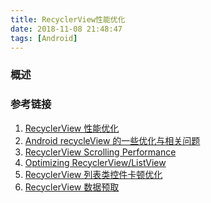 ```yaml
---
title: RecyclerView性能优化
date: 2018-11-08 21:48:47
tags: [Android]
---
```


### 概述

>

<!--more-->

### 参考链接

1. [RecyclerView 性能优化](https://blankj.com/2018/09/29/optimize-recycler-view/)
2. [Android recycleView 的一些优化与相关问题](https://blog.csdn.net/a8688555/article/details/79634295)
3. [RecyclerView Scrolling Performance](https://stackoverflow.com/questions/27188536/recyclerview-scrolling-performance)
4. [Optimizing RecyclerView/ListView](https://stackoverflow.com/questions/27993627/optimizing-recyclerview-listview)
5. [RecyclerView 列表类控件卡顿优化](http://www.cnblogs.com/ldq2016/p/9039979.html)
6. [RecyclerView 数据预取](https://juejin.im/entry/58a3f4f62f301e0069908d8f)

